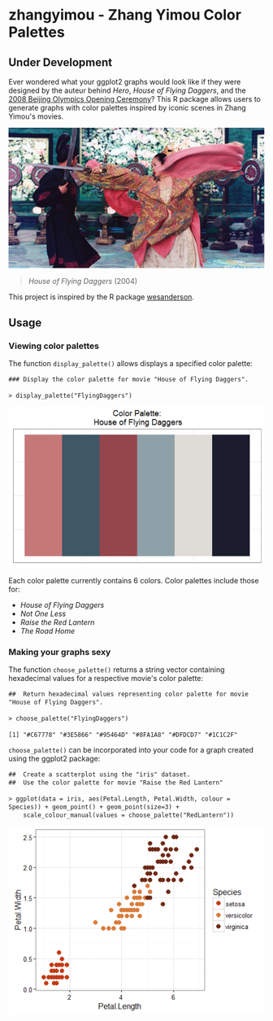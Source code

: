 # zhangyimou - Zhang Yimou Color Palettes

## Under Development

Ever wondered what your ggplot2 graphs would look like if they were designed by the auteur behind *Hero*, *House of Flying Daggers*, and the [2008 Beijing Olympics Opening Ceremony](https://www.youtube.com/watch?v=ii-n_QSS0og)? This R package allows users to generate graphs with color palettes inspired by iconic scenes in Zhang Yimou's movies. 


![alt text](https://github.com/sewardlee337/zhangyimou/blob/master/flying-daggers.jpg)
> *House of Flying Daggers* (2004)

This project is inspired by the R package [wesanderson](https://cran.r-project.org/web/packages/wesanderson/index.html).

## Usage

### Viewing color palettes

The function `display_palette()` allows displays a specified color palette:

```
### Display the color palette for movie "House of Flying Daggers".

> display_palette("FlyingDaggers")
```
![alt text](https://github.com/sewardlee337/zhangyimou/blob/master/figure/flyingdagger_palette.png)

Each color palette currently contains 6 colors. Color palettes include those for:
* *House of Flying Daggers*
* *Not One Less*
* *Raise the Red Lantern*
* *The Road Home*

### Making your graphs sexy

The function `choose_palette()` returns a string vector containing hexadecimal values for a respective movie's color palette: 

```
##  Return hexadecimal values representing color palette for movie "House of Flying Daggers". 

> choose_palette("FlyingDaggers")

[1] "#C67778" "#3E5866" "#95464D" "#8FA1A8" "#DFDCD7" "#1C1C2F"
```

`choose_palette()` can be incorporated into your code for a graph created using the ggplot2 package:

```
##  Create a scatterplot using the "iris" dataset.
##  Use the color palette for movie "Raise the Red Lantern"

> ggplot(data = iris, aes(Petal.Length, Petal.Width, colour = Species)) + geom_point() + geom_point(size=3) +
    scale_colour_manual(values = choose_palette("RedLantern")) 
```
![alt text](https://github.com/sewardlee337/zhangyimou/blob/master/figure/redlantern_point.png)
